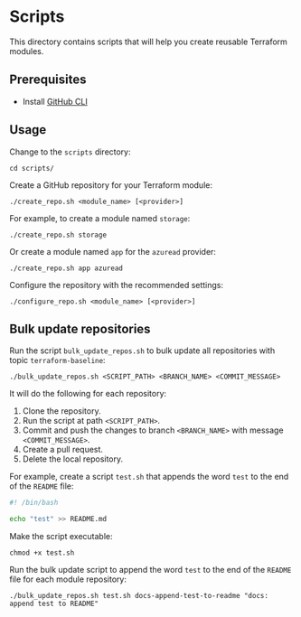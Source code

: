 # Scripts

This directory contains scripts that will help you create reusable Terraform modules.

## Prerequisites

- Install [GitHub CLI](https://cli.github.com)

## Usage

Change to the `scripts` directory:

```console
cd scripts/
```

Create a GitHub repository for your Terraform module:

```console
./create_repo.sh <module_name> [<provider>]
```

For example, to create a module named `storage`:

```console
./create_repo.sh storage
```

Or create a module named `app` for the `azuread` provider:

```console
./create_repo.sh app azuread
```

Configure the repository with the recommended settings:

```console
./configure_repo.sh <module_name> [<provider>]
```

## Bulk update repositories

Run the script `bulk_update_repos.sh` to bulk update all repositories with topic `terraform-baseline`:

```console
./bulk_update_repos.sh <SCRIPT_PATH> <BRANCH_NAME> <COMMIT_MESSAGE>
```

It will do the following for each repository:

1. Clone the repository.
1. Run the script at path `<SCRIPT_PATH>`.
1. Commit and push the changes to branch `<BRANCH_NAME>` with message `<COMMIT_MESSAGE>`.
1. Create a pull request.
1. Delete the local repository.

For example, create a script `test.sh` that appends the word `test` to the end of the `README` file:

```bash
#! /bin/bash

echo "test" >> README.md
```

Make the script executable:

```console
chmod +x test.sh
```

Run the bulk update script to append the word `test` to the end of the `README` file for each module repository:

```console
./bulk_update_repos.sh test.sh docs-append-test-to-readme "docs: append test to README"
```
